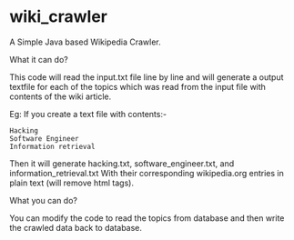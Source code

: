 wiki_crawler
============

A Simple Java based Wikipedia Crawler.

What it can do?

This code will read the input.txt file line by line and will generate a output textfile for each of the topics which was read from the input file with contents of the wiki article.

Eg: If you create a text file with contents:-

	Hacking
	Software Engineer
	Information retrieval


Then it will generate hacking.txt, software_engineer.txt, and information_retrieval.txt With their corresponding wikipedia.org entries in plain text (will remove html tags).


What you can do?

You can modify the code to read the topics from database and then write the crawled data back to database.
